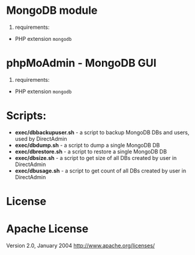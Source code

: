 # MongoDB module

1. requirements:

- PHP extension `mongodb`


# phpMoAdmin - MongoDB GUI

1. requirements:

- PHP extension `mongodb`

# Scripts:

- **exec/dbbackupuser.sh** - a script to backup MongoDB DBs and users, used by DirectAdmin
- **exec/dbdump.sh** - a script to dump a single MongoDB DB
- **exec/dbrestore.sh** - a script to restore a single MongoDB DB
- **exec/dbsize.sh** - a script to get size of all DBs created by user in DirectAdmin
- **exec/dbusage.sh** - a script to get count of all DBs created by user in DirectAdmin

# License

Apache License
==============

Version 2.0, January 2004
http://www.apache.org/licenses/
